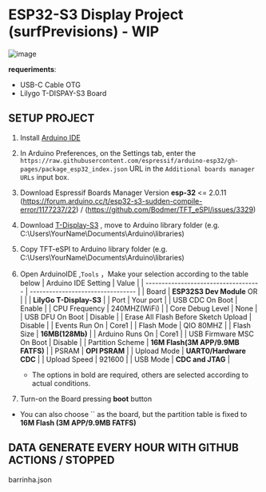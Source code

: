# ESP32-S3 Display Project (surfPrevisions) - WIP

![image](https://github.com/user-attachments/assets/65fc37f3-13db-456b-b80d-029f78a890b0)

**requeriments**: 
- USB-C Cable OTG
- Lilygo T-DISPAY-S3 Board

## SETUP PROJECT
1. Install [Arduino IDE](https://www.arduino.cc/en/software)
2. In Arduino Preferences, on the Settings tab, enter the `https://raw.githubusercontent.com/espressif/arduino-esp32/gh-pages/package_esp32_index.json` URL in the `Additional boards manager URLs` input box.
3. Download Espressif Boards Manager Version **esp-32** <= 2.0.11   (https://forum.arduino.cc/t/esp32-s3-sudden-compile-error/1177237/22) / (https://github.com/Bodmer/TFT_eSPI/issues/3329)
4. Download [T-Display-S3](https://github.com/Xinyuan-LilyGO/T-Display-S3) , move to Arduino library folder (e.g. C:\Users\YourName\Documents\Arduino\libraries) 
5. Copy TFT-eSPI to Arduino library folder (e.g. C:\Users\YourName\Documents\Arduino\libraries)
6. Open ArduinoIDE ,`Tools` ，Make your selection according to the table below
    | Arduino IDE Setting                  | Value                             |
    | ------------------------------------ | --------------------------------- |
    | Board                                | **ESP32S3 Dev Module** OR         |
    |                                      | **LilyGo T-Display-S3**           |
    | Port                                 | Your port                         |
    | USB CDC On Boot                      | Enable                            |
    | CPU Frequency                        | 240MHZ(WiFi)                      |
    | Core Debug Level                     | None                              |
    | USB DFU On Boot                      | Disable                           |
    | Erase All Flash Before Sketch Upload | Disable                           |
    | Events Run On                        | Core1                             |
    | Flash Mode                           | QIO 80MHZ                         |
    | Flash Size                           | **16MB(128Mb)**                   |
    | Arduino Runs On                      | Core1                             |
    | USB Firmware MSC On Boot             | Disable                           |
    | Partition Scheme                     | **16M Flash(3M APP/9.9MB FATFS)** |
    | PSRAM                                | **OPI PSRAM**                     |
    | Upload Mode                          | **UART0/Hardware CDC**            |
    | Upload Speed                         | 921600                            |
    | USB Mode                             | **CDC and JTAG**                  |
    * The options in bold are required, others are selected according to actual conditions.

8. Turn-on the Board pressing **boot** button

* You can also choose `` as the board, but the partition table is fixed to **16M Flash (3M APP/9.9MB FATFS)**



## DATA GENERATE EVERY HOUR WITH GITHUB ACTIONS / STOPPED
barrinha.json


